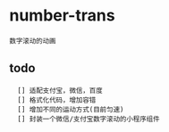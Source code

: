 # number-trans
    数字滚动的动画
## todo
 ```
   [] 适配支付宝，微信，百度
   [] 格式化代码，增加容错
   [] 增加不同的运动方式(目前匀速)
   [] 封装一个微信/支付宝数字滚动的小程序组件
 ```

